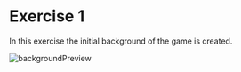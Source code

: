 # Exercise 1

In this exercise the initial background of the game is created.

![backgroundPreview](https://i.imgur.com/nvdREIq.png)
